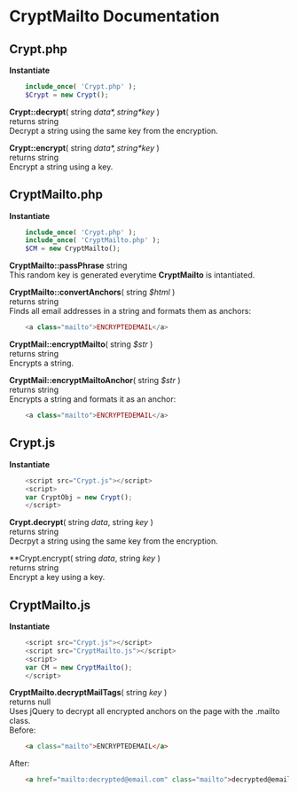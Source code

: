 CryptMailto Documentation
=========================


Crypt.php
---------

**Instantiate**
```php
	include_once( 'Crypt.php' );
	$Crypt = new Crypt();
```

**Crypt::decrypt**( string *$data*, string *$key* )  
returns string  
Decrypt a string using the same key from the encryption.  

**Crypt::encrypt**( string *$data*, string *$key* )  
returns string  
Encrypt a string using a key.  


CryptMailto.php
---------------

**Instantiate**
```php
	include_once( 'Crypt.php' );
	include_once( 'CryptMailto.php' );
	$CM = new CryptMailto();
```

**CryptMailto::passPhrase** string  
This random key is generated everytime **CryptMailto** is intantiated.  

**CryptMailto::convertAnchors**( string *$html* )  
returns string  
Finds all email addresses in a string and formats them as anchors:  
```php
	<a class="mailto">ENCRYPTEDEMAIL</a>
```

**CryptMail::encryptMailto**( string *$str* )  
returns string  
Encrypts a string.  

**CryptMail::encryptMailtoAnchor**( string *$str* )  
returns string  
Encrypts a string and formats it as an anchor:  
```php
	<a class="mailto">ENCRYPTEDEMAIL</a>
```


Crypt.js
--------

**Instantiate**
```javascript
	<script src="Crypt.js"></script>
	<script>
	var CryptObj = new Crypt();
	</script>
```

**Crypt.decrypt**( string *data*, string *key* )  
returns string  
Decrpyt a string using the same key from the encryption.  

**Crypt.encrypt( string *data*, string *key* )  
returns string  
Encrypt a key using a key.  


CryptMailto.js
--------------
**Instantiate**
```javascript
	<script src="Crypt.js"></script>
	<script src="CryptMailto.js"></script>
	<script>
	var CM = new CryptMailto();
	</script>
```

**CryptMailto.decryptMailTags**( string *key* )  
returns null  
Uses jQuery to decrypt all encrypted anchors on the page with the .mailto class.  
Before:  
```html
	<a class="mailto">ENCRYPTEDEMAIL</a>
```
After:  
```html
	<a href="mailto:decrypted@email.com" class="mailto">decrypted@email.com</a>
```
